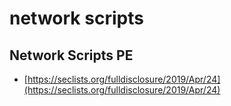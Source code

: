 # network scripts

## Network Scripts PE
* [https://seclists.org/fulldisclosure/2019/Apr/24](https://seclists.org/fulldisclosure/2019/Apr/24)
